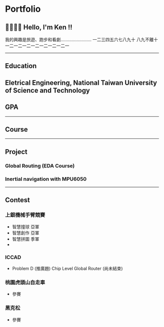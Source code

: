 # Portfolio

## 👋🏻👋🏻 Hello, I'm Ken !!
我的興趣是旅遊、跑步和看劇.........................
一二三四五六七八九十 八九不離十
一二一二一二一二一二一二一二一

---
## Education 
Eletrical Engineering, National Taiwan University of Science and Technology
 ---
## GPA

---
## Course


---
## Project

### Global Routing (EDA Course)

### Inertial navigation with MPU6050

---
## Contest

### 上銀機械手臂競賽
- 智慧撞球  亞軍
- 智慧創作  亞軍
- 智慧拼圖  季軍
- 
### ICCAD
- Problem D (推廣題)	Chip Level Global Router (尚未結束)

### 桃園虎頭山自走車 
- 參賽

### 黑克松 
- 參賽
